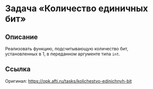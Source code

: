 # Задача «Количество единичных бит»
## Описание
Реализовать функцию, подсчитывающую количество бит, установленных в 1, в переданном аргументе типа `int`.

## Ссылка
Оригинал: https://opk.afti.ru/tasks/kolichestvo-edinichnyh-bit